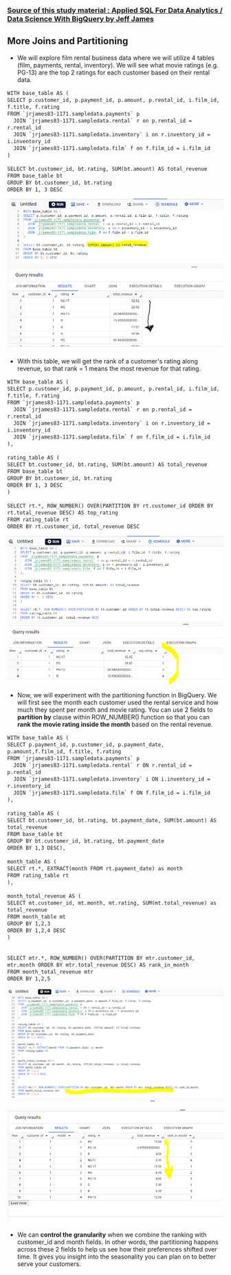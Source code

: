 ### [Source of this study material : Applied SQL For Data Analytics / Data Science With BigQuery by Jeff James](https://www.udemy.com/course/applied-sql-for-data-analytics-data-science-with-bigquery/)


## More Joins and Partitioning

- We will explore film rental business data where we will utilize 4 tables (film, payments, rental, inventory). We will see what movie ratings (e.g. PG-13) are the top 2 ratings for each customer based on their rental data.


```
WITH base_table AS (
SELECT p.customer_id, p.payment_id, p.amount, p.rental_id, i.film_id, f.title, f.rating
FROM `jrjames83-1171.sampledata.payments` p
  JOIN `jrjames83-1171.sampledata.rental` r on p.rental_id = r.rental_id
  JOIN `jrjames83-1171.sampledata.inventory` i on r.inventory_id = i.inventory_id
  JOIN `jrjames83-1171.sampledata.film` f on f.film_id = i.film_id
)

SELECT bt.customer_id, bt.rating, SUM(bt.amount) AS total_revenue
FROM base_table bt
GROUP BY bt.customer_id, bt.rating
ORDER BY 1, 3 DESC
```


![top-ratings-per-customer](/pictures/BigQuery/more-joins-and-partitioning/top-rating.PNG "top ratings per customer")


- With this table, we will get the rank of a customer's rating along revenue, so that rank = 1 means the most revenue for that rating.


```
WITH base_table AS (
SELECT p.customer_id, p.payment_id, p.amount, p.rental_id, i.film_id, f.title, f.rating
FROM `jrjames83-1171.sampledata.payments` p
  JOIN `jrjames83-1171.sampledata.rental` r on p.rental_id = r.rental_id
  JOIN `jrjames83-1171.sampledata.inventory` i on r.inventory_id = i.inventory_id
  JOIN `jrjames83-1171.sampledata.film` f on f.film_id = i.film_id
),

rating_table AS (
SELECT bt.customer_id, bt.rating, SUM(bt.amount) AS total_revenue
FROM base_table bt
GROUP BY bt.customer_id, bt.rating
ORDER BY 1, 3 DESC
)

SELECT rt.*, ROW_NUMBER() OVER(PARTITION BY rt.customer_id ORDER BY rt.total_revenue DESC) AS top_rating
FROM rating_table rt
ORDER BY rt.customer_id, total_revenue DESC
```


![rating-rank](/pictures/BigQuery/more-joins-and-partitioning/rating-rank.PNG "rating rank")


- Now, we will experiment with the partitioning function in BigQuery. We will first see the month each customer used the rental service and how much they spent per month and movie rating. You can use 2 fields to **partition by** clause within ROW_NUMBER() function so that you can **rank the movie rating inside the month** based on the rental revenue.


```
WITH base_table AS (
SELECT p.payment_id, p.customer_id, p.payment_date, p.amount,f.film_id, f.title, f.rating
FROM `jrjames83-1171.sampledata.payments` p
  JOIN `jrjames83-1171.sampledata.rental` r ON r.rental_id = p.rental_id 
  JOIN `jrjames83-1171.sampledata.inventory` i ON i.inventory_id = r.inventory_id
  JOIN `jrjames83-1171.sampledata.film` f ON f.film_id = i.film_id
),

rating_table AS (
SELECT bt.customer_id, bt.rating, bt.payment_date, SUM(bt.amount) AS total_revenue
FROM base_table bt
GROUP BY bt.customer_id, bt.rating, bt.payment_date
ORDER BY 1,3 DESC),

month_table AS (
SELECT rt.*, EXTRACT(month FROM rt.payment_date) as month
FROM rating_table rt
),

month_total_revenue AS (
SELECT mt.customer_id, mt.month, mt.rating, SUM(mt.total_revenue) as total_revenue
FROM month_table mt
GROUP BY 1,2,3
ORDER BY 1,2,4 DESC
)


SELECT mtr.*, ROW_NUMBER() OVER(PARTITION BY mtr.customer_id, mtr.month ORDER BY mtr.total_revenue DESC) AS rank_in_month
FROM month_total_revenue mtr
ORDER BY 1,2,5
```


![multiple-fields-within-row-number](/pictures/BigQuery/more-joins-and-partitioning/multiple-fields-within-row-number.PNG "multiple fields within row number")



![movie-rating-rank-in-month](/pictures/BigQuery/more-joins-and-partitioning/rank-in-month.PNG "movie rating rank in month")


- We can **control the granularity** when we combine the ranking with customer_id and month fields. In other words, the partitioning happens across these 2 fields to help us see how their preferences shifted over time. It gives you insight into the seasonality you can plan on to better serve your customers. 

